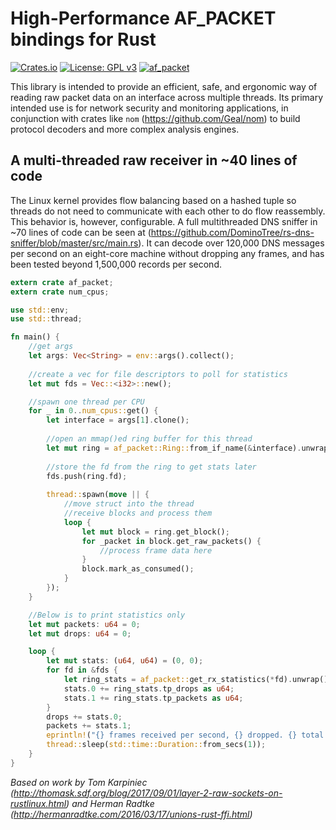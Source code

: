 # High-Performance AF_PACKET bindings for Rust

[![Crates.io](https://img.shields.io/crates/v/af_packet.svg)](https://crates.io/crates/af_packet)
[![License: GPL v3](https://img.shields.io/badge/License-GPL%20v3-blue.svg)](https://www.gnu.org/licenses/gpl-3.0)
[![af_packet](https://docs.rs/af_packet/badge.svg)](https://docs.rs/af_packet)

This library is intended to provide an efficient, safe, and ergonomic way of reading raw packet data on an interface across multiple threads. Its primary intended use is for network security and monitoring applications, in conjunction with crates like `nom` (https://github.com/Geal/nom) to build protocol decoders and more complex analysis engines.

## A multi-threaded raw receiver in ~40 lines of code

The Linux kernel provides flow balancing based on a hashed tuple so threads do not need to communicate with each other to do flow reassembly. This behavior is, however, configurable.  A full multithreaded DNS sniffer in ~70 lines of code can be seen at (https://github.com/DominoTree/rs-dns-sniffer/blob/master/src/main.rs). It can decode over 120,000 DNS messages per second on an eight-core machine without dropping any frames, and has been tested beyond 1,500,000 records per second.

```rust
extern crate af_packet;
extern crate num_cpus;

use std::env;
use std::thread;

fn main() {
    //get args
    let args: Vec<String> = env::args().collect();
    
    //create a vec for file descriptors to poll for statistics
    let mut fds = Vec::<i32>::new();

    //spawn one thread per CPU
    for _ in 0..num_cpus::get() {
        let interface = args[1].clone();
        
        //open an mmap()ed ring buffer for this thread
        let mut ring = af_packet::Ring::from_if_name(&interface).unwrap();
        
        //store the fd from the ring to get stats later
        fds.push(ring.fd);
        
        thread::spawn(move || {
            //move struct into the thread
            //receive blocks and process them
            loop {
                let mut block = ring.get_block();
                for _packet in block.get_raw_packets() {
                    //process frame data here
                }
                block.mark_as_consumed();
            }
        });
    }

    //Below is to print statistics only
    let mut packets: u64 = 0;
    let mut drops: u64 = 0;

    loop {
        let mut stats: (u64, u64) = (0, 0);
        for fd in &fds {
            let ring_stats = af_packet::get_rx_statistics(*fd).unwrap();
            stats.0 += ring_stats.tp_drops as u64;
            stats.1 += ring_stats.tp_packets as u64;
        }
        drops += stats.0;
        packets += stats.1;
        eprintln!("{} frames received per second, {} dropped. {} total drops of {} total packets ({}%)", stats.1, stats.0, drops, packets, format!("{:.*}", 4, drops as f64 / packets as f64 * 100 as f64));
        thread::sleep(std::time::Duration::from_secs(1));
    }
}
```

*Based on work by Tom Karpiniec (http://thomask.sdf.org/blog/2017/09/01/layer-2-raw-sockets-on-rustlinux.html) and Herman Radtke (http://hermanradtke.com/2016/03/17/unions-rust-ffi.html)*
